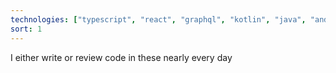 ```yaml
---
technologies: ["typescript", "react", "graphql", "kotlin", "java", "android"]
sort: 1
---
```


I either write or review code in these nearly every day
